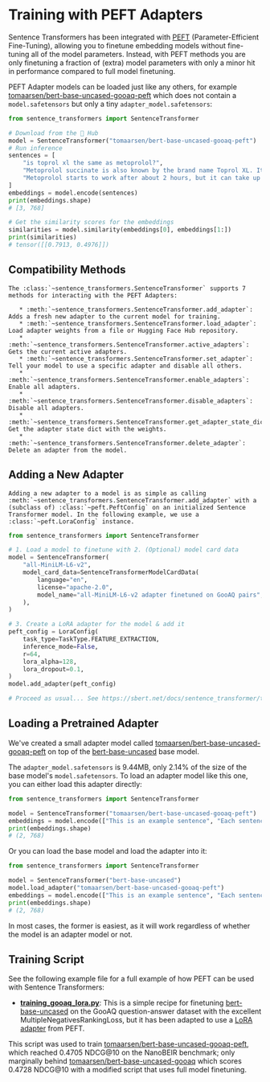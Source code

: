 
# Training with PEFT Adapters

Sentence Transformers has been integrated with [PEFT](https://huggingface.co/docs/peft/en/index) (Parameter-Efficient Fine-Tuning), allowing you to finetune embedding models without fine-tuning all of the model parameters. Instead, with PEFT methods you are only finetuning a fraction of (extra) model parameters with only a minor hit in performance compared to full model finetuning.

PEFT Adapter models can be loaded just like any others, for example [tomaarsen/bert-base-uncased-gooaq-peft](https://huggingface.co/tomaarsen/bert-base-uncased-gooaq-peft) which does not contain a `model.safetensors` but only a tiny `adapter_model.safetensors`:
```python
from sentence_transformers import SentenceTransformer

# Download from the 🤗 Hub
model = SentenceTransformer("tomaarsen/bert-base-uncased-gooaq-peft")
# Run inference
sentences = [
    "is toprol xl the same as metoprolol?",
    "Metoprolol succinate is also known by the brand name Toprol XL. It is the extended-release form of metoprolol. Metoprolol succinate is approved to treat high blood pressure, chronic chest pain, and congestive heart failure.",
    "Metoprolol starts to work after about 2 hours, but it can take up to 1 week to fully take effect. You may not feel any different when you take metoprolol, but this doesn't mean it's not working. It's important to keep taking your medicine"
]
embeddings = model.encode(sentences)
print(embeddings.shape)
# [3, 768]

# Get the similarity scores for the embeddings
similarities = model.similarity(embeddings[0], embeddings[1:])
print(similarities)
# tensor([[0.7913, 0.4976]])
```

## Compatibility Methods

```{eval-rst}
The :class:`~sentence_transformers.SentenceTransformer` supports 7 methods for interacting with the PEFT Adapters:

   * :meth:`~sentence_transformers.SentenceTransformer.add_adapter`: Adds a fresh new adapter to the current model for training.
   * :meth:`~sentence_transformers.SentenceTransformer.load_adapter`: Load adapter weights from a file or Hugging Face Hub repository.
   * :meth:`~sentence_transformers.SentenceTransformer.active_adapters`: Gets the current active adapters.
   * :meth:`~sentence_transformers.SentenceTransformer.set_adapter`: Tell your model to use a specific adapter and disable all others.
   * :meth:`~sentence_transformers.SentenceTransformer.enable_adapters`: Enable all adapters.
   * :meth:`~sentence_transformers.SentenceTransformer.disable_adapters`: Disable all adapters.
   * :meth:`~sentence_transformers.SentenceTransformer.get_adapter_state_dict`: Get the adapter state dict with the weights.
   * :meth:`~sentence_transformers.SentenceTransformer.delete_adapter`: Delete an adapter from the model.

```

## Adding a New Adapter

```{eval-rst}
Adding a new adapter to a model is as simple as calling :meth:`~sentence_transformers.SentenceTransformer.add_adapter` with a (subclass of) :class:`~peft.PeftConfig` on an initialized Sentence Transformer model. In the following example, we use a :class:`~peft.LoraConfig` instance.
```

```python
from sentence_transformers import SentenceTransformer

# 1. Load a model to finetune with 2. (Optional) model card data
model = SentenceTransformer(
    "all-MiniLM-L6-v2",
    model_card_data=SentenceTransformerModelCardData(
        language="en",
        license="apache-2.0",
        model_name="all-MiniLM-L6-v2 adapter finetuned on GooAQ pairs",
    ),
)

# 3. Create a LoRA adapter for the model & add it
peft_config = LoraConfig(
    task_type=TaskType.FEATURE_EXTRACTION,
    inference_mode=False,
    r=64,
    lora_alpha=128,
    lora_dropout=0.1,
)
model.add_adapter(peft_config)

# Proceed as usual... See https://sbert.net/docs/sentence_transformer/training_overview.html
```

## Loading a Pretrained Adapter

We've created a small adapter model called [tomaarsen/bert-base-uncased-gooaq-peft](https://huggingface.co/tomaarsen/bert-base-uncased-gooaq-peft) on top of the [bert-base-uncased](https://huggingface.co/bert-base-uncased) base model.

The `adapter_model.safetensors` is 9.44MB, only 2.14% of the size of the base model's `model.safetensors`. To load an adapter model like this one, you can either load this adapter directly:

```python
from sentence_transformers import SentenceTransformer

model = SentenceTransformer("tomaarsen/bert-base-uncased-gooaq-peft")
embeddings = model.encode(["This is an example sentence", "Each sentence is converted"])
print(embeddings.shape)
# (2, 768)
```
Or you can load the base model and load the adapter into it:
```python
from sentence_transformers import SentenceTransformer

model = SentenceTransformer("bert-base-uncased")
model.load_adapter("tomaarsen/bert-base-uncased-gooaq-peft")
embeddings = model.encode(["This is an example sentence", "Each sentence is converted"])
print(embeddings.shape)
# (2, 768)
```

In most cases, the former is easiest, as it will work regardless of whether the model is an adapter model or not.

## Training Script

See the following example file for a full example of how PEFT can be used with Sentence Transformers:
* **[training_gooaq_lora.py](training_gooaq_lora.py)**: This is a simple recipe for finetuning [bert-base-uncased](https://huggingface.co/google-bert/bert-base-uncased) on the GooAQ question-answer dataset with the excellent MultipleNegativesRankingLoss, but it has been adapted to use a [LoRA adapter](https://huggingface.co/docs/peft/en/package_reference/lora) from PEFT.

This script was used to train [tomaarsen/bert-base-uncased-gooaq-peft](https://huggingface.co/tomaarsen/bert-base-uncased-gooaq-peft), which reached 0.4705 NDCG@10 on the NanoBEIR benchmark; only marginally behind [tomaarsen/bert-base-uncased-gooaq](https://huggingface.co/tomaarsen/bert-base-uncased-gooaq) which scores 0.4728 NDCG@10 with a modified script that uses full model finetuning.
